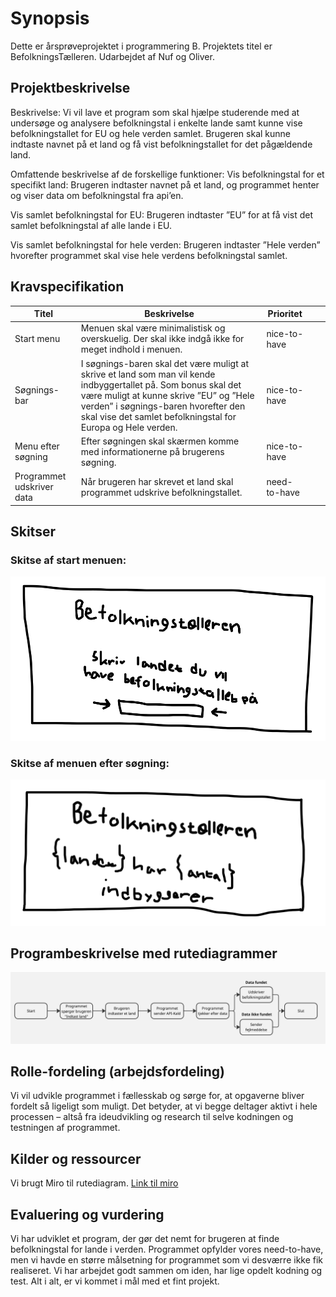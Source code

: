 # Synopsis
Dette er årsprøveprojektet i programmering B.
Projektets titel er BefolkningsTælleren.
Udarbejdet af Nuf og Oliver.

## Projektbeskrivelse
Beskrivelse: Vi vil lave et program som skal hjælpe studerende med at undersøge og analysere befolkningstal i enkelte lande samt kunne vise befolkningstallet for EU og hele verden samlet. Brugeren skal kunne indtaste navnet på et land og få vist befolkningstallet for det pågældende land.

Omfattende beskrivelse af de forskellige funktioner:
Vis befolkningstal for et specifikt land: Brugeren indtaster navnet på et land, og programmet henter og viser data om befolkningstal fra api’en.

Vis samlet befolkningstal for EU: Brugeren indtaster ”EU” for at få vist det samlet befolkningstal af alle lande i EU. 

Vis samlet befolkningstal for hele verden: Brugeren indtaster ”Hele verden” hvorefter programmet skal vise hele verdens befolkningstal samlet.


## Kravspecifikation
|     Titel                 |     Beskrivelse                                                                                                                                                                                                                                                               |     Prioritet       |   |   |
|---------------------------|-------------------------------------------------------------------------------------------------------------------------------------------------------------------------------------------------------------------------------------------------------------------------------|---------------------|---|---|
|     Start menu            |     Menuen skal være minimalistisk og overskuelig. Der skal ikke indgå   ikke for meget indhold i menuen.                                                                                                                                                                          |     nice-to-have    |   |   |
|     Søgnings-bar          |     I søgnings-baren skal det være muligt at skrive et land som man vil kende   indbyggertallet på. Som bonus skal det være muligt at kunne skrive ”EU” og   ”Hele verden” i søgnings-baren hvorefter den skal vise det samlet   befolkningstal for Europa og Hele verden.    |     nice-to-have    |   |   |
|     Menu efter søgning    |     Efter søgningen skal skærmen komme med informationerne på brugerens   søgning.                                                                                                                                                                                            |     nice-to-have    |   |   |
|     Programmet udskriver data    |     Når brugeren har skrevet et land skal programmet udskrive befolkningstallet.                                                                                                                                                                                               |     need-to-have    |   |   |


## Skitser

### Skitse af start menuen:
![jeppe](Jeppeman.png)

### Skitse af menuen efter søgning:
![jeppeee](Jeppeman1.png)

## Programbeskrivelse med rutediagrammer
![Daddy OLiver UHHHHHHHHHHHH](eksamensprojekt-2.jpg)

## Rolle-fordeling (arbejdsfordeling)
Vi vil udvikle programmet i fællesskab og sørge for, at opgaverne bliver fordelt så ligeligt som muligt. Det betyder, at vi begge deltager aktivt i hele processen – altså fra ideudvikling og research til selve kodningen og testningen af programmet. 

## Kilder og ressourcer
Vi brugt Miro til rutediagram.
[Link til miro](https://miro.com/)

## Evaluering og vurdering
Vi har udviklet et program, der gør det nemt for brugeren at finde befolkningstal for lande i verden. Programmet opfylder vores need-to-have, men vi havde en større målsetning for programmet som vi desværre ikke fik realiseret. Vi har arbejdet godt sammen om iden, har lige opdelt kodning og test. Alt i alt, er vi kommet i mål med et fint projekt.

